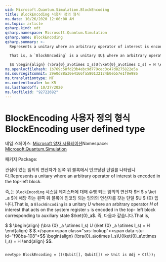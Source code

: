```yaml
---
uid: Microsoft.Quantum.Simulation.BlockEncoding
title: BlockEncoding 사용자 정의 형식
ms.date: 10/26/2020 12:00:00 AM
ms.topic: article
qsharp.kind: udt
qsharp.namespace: Microsoft.Quantum.Simulation
qsharp.name: BlockEncoding
qsharp.summary: >-
  Represents a unitary where an arbitrary operator of interest is encoded in the top-left block.

  That is, a `BlockEncoding` is a unitary $U$ where an arbitrary operator $H$ of interest that acts on the system register `s` is encoded in the top- left block corresponding to auxiliary state $\ket{0}_a$. That is,

  $$ \begin{align} (\bra{0}_a\otimes I_s)U(\ket{0}_a\otimes I_s) = H \end{align} $$.
ms.openlocfilehash: 1b769c58fd23b4ebc9d779cec3c47d8275822e5a
ms.sourcegitcommit: 29e0d88a30e4166fa580132124b0eb57e1f0e986
ms.translationtype: MT
ms.contentlocale: ko-KR
ms.lasthandoff: 10/27/2020
ms.locfileid: "92722692"
---
```

# <a name="blockencoding-user-defined-type"></a><span data-ttu-id="f98ba-102">BlockEncoding 사용자 정의 형식</span><span class="sxs-lookup"><span data-stu-id="f98ba-102">BlockEncoding user defined type</span></span>

<span data-ttu-id="f98ba-103">네임 스페이스: [Microsoft 양자 시뮬레이션](xref:Microsoft.Quantum.Simulation)</span><span class="sxs-lookup"><span data-stu-id="f98ba-103">Namespace: [Microsoft.Quantum.Simulation](xref:Microsoft.Quantum.Simulation)</span></span>

<span data-ttu-id="f98ba-104">패키지 [](https://nuget.org/packages/)</span><span class="sxs-lookup"><span data-stu-id="f98ba-104">Package: [](https://nuget.org/packages/)</span></span>


<span data-ttu-id="f98ba-105">관심이 있는 임의의 연산자가 왼쪽 위 블록에서 인코딩된 단일를 나타냅니다.</span><span class="sxs-lookup"><span data-stu-id="f98ba-105">Represents a unitary where an arbitrary operator of interest is encoded in the top-left block.</span></span>

<span data-ttu-id="f98ba-106">즉,는 `BlockEncoding` 시스템 레지스터에 대해 수행 되는 임의의 연산자 $H $ `s` \ket _a $에 해당 하는 왼쪽 위 블록에 인코딩 되는 임의의 연산자를 갖는 단일 $U $ {0} 입니다.</span><span class="sxs-lookup"><span data-stu-id="f98ba-106">That is, a `BlockEncoding` is a unitary $U$ where an arbitrary operator $H$ of interest that acts on the system register `s` is encoded in the top- left block corresponding to auxiliary state $\ket{0}_a$.</span></span> <span data-ttu-id="f98ba-107">즉, 다음과 같습니다.</span><span class="sxs-lookup"><span data-stu-id="f98ba-107">That is,</span></span>

<span data-ttu-id="f98ba-108">$ $ \begin{align} (\bra {0} _a \otimes I_s) U (\ket {0} _a \otimes I_s) = H \end{align} $ $.</span><span class="sxs-lookup"><span data-stu-id="f98ba-108">$$ \begin{align} (\bra{0}_a\otimes I_s)U(\ket{0}_a\otimes I_s) = H \end{align} $$.</span></span>

```qsharp

newtype BlockEncoding = (((Qubit[], Qubit[]) => Unit is Adj + Ctl));
```

